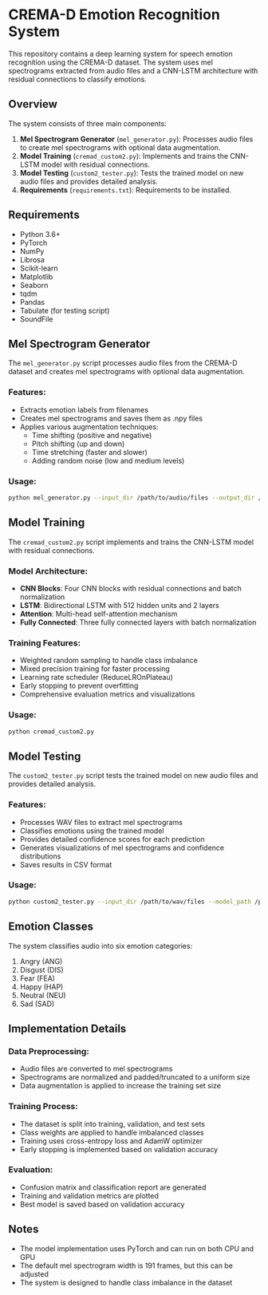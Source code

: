 
# CREMA-D Emotion Recognition System

This repository contains a deep learning system for speech emotion recognition using the CREMA-D dataset. The system uses mel spectrograms extracted from audio files and a CNN-LSTM architecture with residual connections to classify emotions.

## Overview

The system consists of three main components:

1. **Mel Spectrogram Generator** (`mel_generator.py`): Processes audio files to create mel spectrograms with optional data augmentation.
2. **Model Training** (`cremad_custom2.py`): Implements and trains the CNN-LSTM model with residual connections.
3. **Model Testing** (`custom2_tester.py`): Tests the trained model on new audio files and provides detailed analysis.
4. **Requirements** (`requirements.txt`): Requirements to be installed.
## Requirements

- Python 3.6+
- PyTorch
- NumPy
- Librosa
- Scikit-learn
- Matplotlib
- Seaborn
- tqdm
- Pandas
- Tabulate (for testing script)
- SoundFile


## Mel Spectrogram Generator

The `mel_generator.py` script processes audio files from the CREMA-D dataset and creates mel spectrograms with optional data augmentation.

### Features:

- Extracts emotion labels from filenames
- Creates mel spectrograms and saves them as .npy files
- Applies various augmentation techniques:
    - Time shifting (positive and negative)
    - Pitch shifting (up and down)
    - Time stretching (faster and slower)
    - Adding random noise (low and medium levels)


### Usage:

```bash
python mel_generator.py --input_dir /path/to/audio/files --output_dir /path/to/save/spectrograms [--no_augment] [--n_augmentations 3]
```


## Model Training

The `cremad_custom2.py` script implements and trains the CNN-LSTM model with residual connections.

### Model Architecture:

- **CNN Blocks**: Four CNN blocks with residual connections and batch normalization
- **LSTM**: Bidirectional LSTM with 512 hidden units and 2 layers
- **Attention**: Multi-head self-attention mechanism
- **Fully Connected**: Three fully connected layers with batch normalization


### Training Features:

- Weighted random sampling to handle class imbalance
- Mixed precision training for faster processing
- Learning rate scheduler (ReduceLROnPlateau)
- Early stopping to prevent overfitting
- Comprehensive evaluation metrics and visualizations


### Usage:

```bash
python cremad_custom2.py
```


## Model Testing

The `custom2_tester.py` script tests the trained model on new audio files and provides detailed analysis.

### Features:

- Processes WAV files to extract mel spectrograms
- Classifies emotions using the trained model
- Provides detailed confidence scores for each prediction
- Generates visualizations of mel spectrograms and confidence distributions
- Saves results in CSV format


### Usage:

```bash
python custom2_tester.py --input_dir /path/to/wav/files --model_path /path/to/model.pth --output_dir /path/to/save/results [--max_width 191] [--cpu] [--visualize]
```


## Emotion Classes

The system classifies audio into six emotion categories:

1. Angry (ANG)
2. Disgust (DIS)
3. Fear (FEA)
4. Happy (HAP)
5. Neutral (NEU)
6. Sad (SAD)

## Implementation Details

### Data Preprocessing:

- Audio files are converted to mel spectrograms
- Spectrograms are normalized and padded/truncated to a uniform size
- Data augmentation is applied to increase the training set size


### Training Process:

- The dataset is split into training, validation, and test sets
- Class weights are applied to handle imbalanced classes
- Training uses cross-entropy loss and AdamW optimizer
- Early stopping is implemented based on validation accuracy


### Evaluation:

- Confusion matrix and classification report are generated
- Training and validation metrics are plotted
- Best model is saved based on validation accuracy


## Notes

- The model implementation uses PyTorch and can run on both CPU and GPU
- The default mel spectrogram width is 191 frames, but this can be adjusted
- The system is designed to handle class imbalance in the dataset


[^1]: cremad_custom2.py

[^2]: custom2_tester.py

[^3]: mel_generator.py

